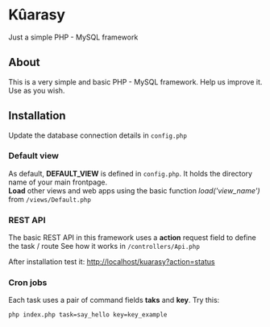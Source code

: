 # Kûarasy
Just a simple PHP - MySQL framework

## About
This is a very simple and basic PHP - MySQL framework. Help us improve it. Use as you wish.

## Installation
Update the database connection details in <code>config.php</code>

### Default view
As default, **DEFAULT_VIEW** is defined in <code>config.php</code>. It holds the directory name of your main frontpage.  
**Load** other views and web apps using the basic function *load('view_name')* from <code>/views/Default.php</code>

### REST API
The basic REST API in this framework uses a **action** request field to define the task / route
See how it works in <code>/controllers/Api.php</code>

After installation test it: [http://localhost/kuarasy?action=status](http://localhost/kuarasy?action=status)

### Cron jobs
Each task uses a pair of command fields **taks** and **key**. Try this:  
```
php index.php task=say_hello key=key_example
```

